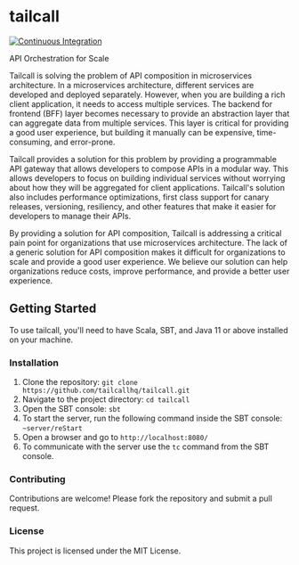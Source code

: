 # tailcall

[![Continuous Integration](https://github.com/tailcallhq/tailcall/actions/workflows/ci.yml/badge.svg)](https://github.com/tailcallhq/tailcall/actions/workflows/ci.yml)

API Orchestration for Scale

Tailcall is solving the problem of API composition in microservices architecture. In a microservices architecture, different services are developed and deployed separately. However, when you are building a rich client application, it needs to access multiple services. The backend for frontend (BFF) layer becomes necessary to provide an abstraction layer that can aggregate data from multiple services. This layer is critical for providing a good user experience, but building it manually can be expensive, time-consuming, and error-prone.

Tailcall provides a solution for this problem by providing a programmable API gateway that allows developers to compose APIs in a modular way. This allows developers to focus on building individual services without worrying about how they will be aggregated for client applications. Tailcall's solution also includes performance optimizations, first class support for canary releases, versioning, resiliency, and other features that make it easier for developers to manage their APIs.

By providing a solution for API composition, Tailcall is addressing a critical pain point for organizations that use microservices architecture. The lack of a generic solution for API composition makes it difficult for organizations to scale and provide a good user experience. We believe our solution can help organizations reduce costs, improve performance, and provide a better user experience.


## Getting Started

To use tailcall, you'll need to have Scala, SBT, and Java 11 or above installed on your machine. 

### Installation

1. Clone the repository: `git clone https://github.com/tailcallhq/tailcall.git`
2. Navigate to the project directory: `cd tailcall`
3. Open the SBT console: `sbt`
4. To start the server, run the following command inside the SBT console: `~server/reStart`
5. Open a browser and go to `http://localhost:8080/`
6. To communicate with the server use the `tc` command from the SBT console.

### Contributing

Contributions are welcome! Please fork the repository and submit a pull request.

### License

This project is licensed under the MIT License. 
